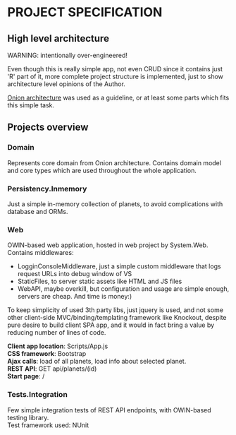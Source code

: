 # PROJECT SPECIFICATION #

## High level architecture ##

WARNING: intentionally over-engineered!

Even though this is really simple app, not even CRUD since it contains just 'R' part of it, 
more complete project structure is implemented, just to show architecture level opinions of the Author.

[Onion architecture](http://jeffreypalermo.com/blog/the-onion-architecture-part-1/) was used as a guideline, 
or at least some parts which fits this simple task. 


## Projects overview ##

### Domain ###

Represents core domain from Onion architecture. Contains domain model and core types which are used throughout the whole application.

### Persistency.Inmemory ###

Just a simple in-memory collection of planets, to avoid complications with database and ORMs. 

### Web ###

OWIN-based web application, hosted in web project by System.Web. Contains middlewares:   

 - LogginConsoleMiddleware, just a simple custom middleware that logs request URLs into debug window of VS  
 - StaticFiles, to server static assets like HTML and JS files  
 - WebAPI, maybe overkill, but configuration and usage are simple enough, servers are cheap. And time is money:)

To keep simplicity of used 3th party libs, just jquery is used, and not some other client-side MVC/binding/templating framework like Knockout, 
despite pure desire to build client SPA app, and it would in fact bring a value by reducing number of lines of code. 

**Client app location**: Scripts/App.js    
**CSS framework**: Bootstrap  
**Ajax calls**: load of all planets, load info about selected planet.  
**REST API**: GET api/planets/(id)  
**Start page**: /  

### Tests.Integration ###

Few simple integration tests of REST API endpoints, with OWIN-based testing library.   
Test framework used: NUnit